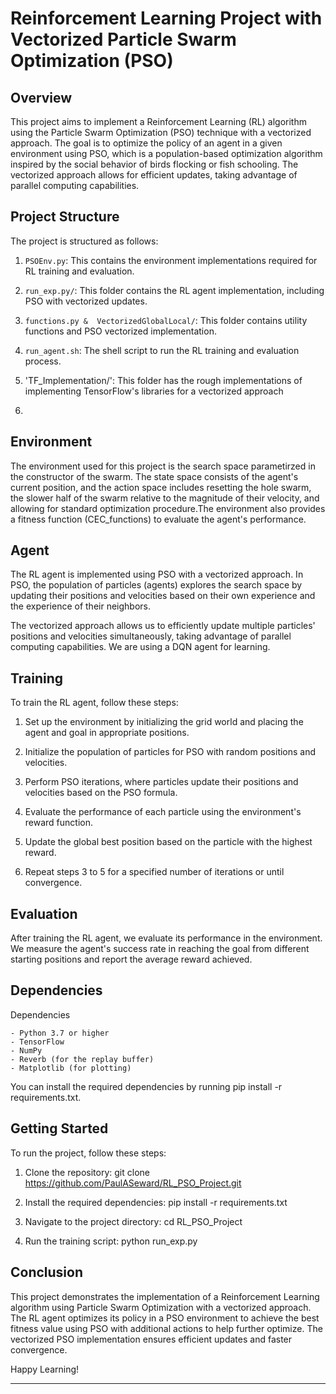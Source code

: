 # Reinforcement Learning Project with Vectorized Particle Swarm Optimization (PSO)

## Overview

This project aims to implement a Reinforcement Learning (RL) algorithm using the Particle Swarm Optimization (PSO) technique with a vectorized approach. The goal is to optimize the policy of an agent in a given environment using PSO, which is a population-based optimization algorithm inspired by the social behavior of birds flocking or fish schooling. The vectorized approach allows for efficient updates, taking advantage of parallel computing capabilities.

## Project Structure

The project is structured as follows:

1. `PSOEnv.py`: This contains the environment implementations required for RL training and evaluation.

2. `run_exp.py/`: This folder contains the RL agent implementation, including PSO with vectorized updates.

3. `functions.py &  VectorizedGlobalLocal/`: This folder contains utility functions and PSO vectorized implementation.

4. `run_agent.sh`: The shell script to run the RL training and evaluation process.

5. 'TF_Implementation/': This folder has the rough implementations of implementing TensorFlow's libraries for a vectorized approach
6.  
## Environment

The environment used for this project is the search space parametirzed in the constructor of the swarm. The state space consists of the agent's current position, and the action space includes resetting the hole swarm, the slower half of the swarm relative to the magnitude of their velocity, and allowing for standard optimization procedure.The environment also provides a fitness function (CEC_functions) to evaluate the agent's performance.

## Agent

The RL agent is implemented using PSO with a vectorized approach. In PSO, the population of particles (agents) explores the search space by updating their positions and velocities based on their own experience and the experience of their neighbors.

The vectorized approach allows us to efficiently update multiple particles' positions and velocities simultaneously, taking advantage of parallel computing capabilities. We are using a DQN agent for learning.

## Training

To train the RL agent, follow these steps:

1. Set up the environment by initializing the grid world and placing the agent and goal in appropriate positions.

2. Initialize the population of particles for PSO with random positions and velocities.

3. Perform PSO iterations, where particles update their positions and velocities based on the PSO formula.

4. Evaluate the performance of each particle using the environment's reward function.

5. Update the global best position based on the particle with the highest reward.

6. Repeat steps 3 to 5 for a specified number of iterations or until convergence.

## Evaluation

After training the RL agent, we evaluate its performance in the environment. We measure the agent's success rate in reaching the goal from different starting positions and report the average reward achieved.

## Dependencies

Dependencies

    - Python 3.7 or higher
    - TensorFlow
    - NumPy
    - Reverb (for the replay buffer)
    - Matplotlib (for plotting)

You can install the required dependencies by running pip install -r requirements.txt.

## Getting Started

To run the project, follow these steps:

1. Clone the repository: git clone https://github.com/PaulASeward/RL_PSO_Project.git

2. Install the required dependencies: pip install -r requirements.txt

3. Navigate to the project directory: cd RL_PSO_Project

4. Run the training script: python run_exp.py

## Conclusion

This project demonstrates the implementation of a Reinforcement Learning algorithm using Particle Swarm Optimization with a vectorized approach. The RL agent optimizes its policy in a PSO environment to achieve the best fitness value using PSO with additional actions to help further optimize. The vectorized PSO implementation ensures efficient updates and faster convergence.

Happy Learning!

---
